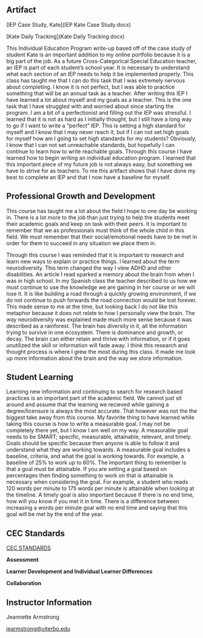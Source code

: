 ## Artifact

[IEP Case Study, Kate](IEP Kate Case Study.docx) 

[Kate Daily Tracking](Kate Daily Tracking.docx)

This Individual Education Program write-up based off of the case study of student Kate is an important addition to my online portfolio because it is a big part of the job. As a future Cross-Categorical Special Education teacher, an IEP is part of each student’s school year. It is necessary to understand what each section of an IEP needs to help it be implemented properly. This class has taught me that I can do this task that I was extremely nervous about completing. I know it is not perfect, but I was able to practice something that will be an annual task as a teacher.
After writing this IEP I have learned a lot about myself and my goals as a teacher. This is the one task that I have struggled with and worried about since starting the program. I am a bit of a perfectionist and filling out the IEP was stressful. I learned that it is not as hard as I initially thought, but I still have a long way to go if I want to write a “perfect” IEP. This is setting a high standard for myself and I know that I may never reach it, but if I can not set high goals for myself how am I going to set high standards for my students? Obviously, I know that I can not set unreachable standards, but hopefully I can continue to learn how to write reachable goals. 
Through this course I have learned how to begin writing an individual education program. I learned that this important piece of my future job is not always easy, but something we have to strive for as teachers. To me this artifact shows that I have done my best to complete an IEP and that I now have a baseline for myself. 


## Professional Growth and Development

This course has taught me a lot about the field I hope to one day be working in. There is a lot more to the job than just trying to help the students meet their academic goals and keep on task with their peers. It is important to remember that we as professionals must think of the whole child in this field. We must remember that their social/emotional needs have to be met in order for them to succeed in any situation we place them in. 

Through this course I was reminded that it is important to research and learn new ways to explain or practice things. I learned about the term neurodiversity. This term changed the way I view ADHD and other disabilities. An article I read sparked a memory about the brain from when I was in high school. In my Spanish class the teacher described to us how we must continue to use the knowledge we are gaining in her course or we will lose it. It is like building a road through a quickly growing environment, if we do not continue to push forwards the road connection would be lost forever. This made sense to me at the time, but looking back I do not like this metaphor because it does not relate to how I personally view the brain. The way neurodiversity was explained made much more sense because it was described as a rainforest. The brain has diversity in it, all the information trying to survive in one ecosystem. There is dominance and growth, or decay. The brain can either retain and thrive with information, or if it goes unutilized the skill or information will fade away. I think this research and thought process is where I grew the most during this class. It made me look up more information about the brain and the way we store information. 

## Student Learning

Learning new information and continuing to search for research based practices is an important part of the academic field. We cannot just sit around and assume that the learning we recieved while gaining a degree/licensure is always the most accurate. That however was not the the biggest take away from this course. My favorite thing to have learned while taking this course is how to write a measurable goal. I may not be completely there yet, but I know I am well on my way. A measurable goal needs to be SMART; specific, measurable, attainable, relevant, and timely. Goals should be specific because then anyone is able to follow it and understand what they are working towards. A measurable goal includes a baseline, criteria, and what the goal is working towards. For example, a baseline of 25% to work up to 60%. The important thing to remember is that a goal must be attainable. If you are setting a goal based on percentages then finding something to work on that is attainable is necessary when considering the goal. For example, a student who reads 120 words per minute to 175 words per minute is attainable when looking at the timeline. A timely goal is also important because if there is no end time, how will you know if you met it in time. There is a difference between increasing a words per minute goal with no end time and saying that this goal will be met by the end of the year. 

## CEC Standards

[CEC STANDARDS](standards.md)

**Assessment**

**Learner Development and Individual Learner Differences**

**Collaboration**

## Instructor Information

 Jeannette Armstrong
 
 [jearmstrong@viterbo.edu](jearmstrong@viterbo.edu) 
